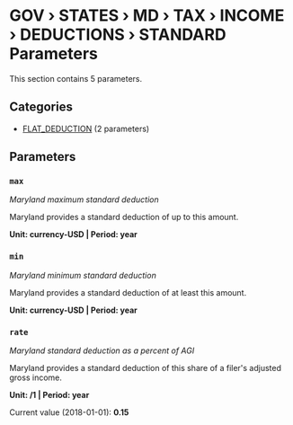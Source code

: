 # GOV › STATES › MD › TAX › INCOME › DEDUCTIONS › STANDARD Parameters

This section contains 5 parameters.

## Categories

- [FLAT_DEDUCTION](flat_deduction/index.md) (2 parameters)

## Parameters

### `max`
*Maryland maximum standard deduction*

Maryland provides a standard deduction of up to this amount.

**Unit: currency-USD | Period: year**


### `min`
*Maryland minimum standard deduction*

Maryland provides a standard deduction of at least this amount.

**Unit: currency-USD | Period: year**


### `rate`
*Maryland standard deduction as a percent of AGI*

Maryland provides a standard deduction of this share of a filer's adjusted gross income.

**Unit: /1 | Period: year**

Current value (2018-01-01): **0.15**

